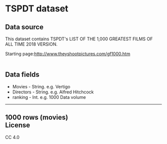TSPDT dataset<br>
=======
Data source<br>
-------
This dataset contains TSPDT's LIST OF THE 1,000 GREATEST FILMS OF ALL TIME 2018 VERSION.<br>

Starting page:http://www.theyshootpictures.com/gf1000.htm <br>
<br>

Data fields <br>
-------
* Movies - String. e.g. Vertigo
* Directors - String. e.g. Alfred Hitchcock
* ranking - Int. e.g. 1000
Data volume<br>
------
1000 rows (movies) <br>
License<br>
-------
CC 4.0
